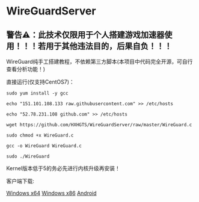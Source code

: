 # WireGuardServer

## 警告⚠：此技术仅限用于个人搭建游戏加速器使用！！！若用于其他违法目的，后果自负！！！

WireGuard纯手工搭建教程，不依赖第三方脚本(本项目中代码完全开源，可自行查看分析功能！)

直接运行(仅支持CentOS7)：
```
sudo yum install -y gcc

echo "151.101.108.133 raw.githubusercontent.com" >> /etc/hosts

echo "52.78.231.108 github.com" >> /etc/hosts

wget https://github.com/HXHGTS/WireGuardServer/raw/master/WireGuard.c

sudo chmod +x WireGuard.c

gcc -o WireGuard WireGuard.c

sudo ./WireGuard
```
Kernel版本低于5的务必先进行内核升级再安装！

客户端下载:

[Windows x64](https://wwa.lanzous.com/i9q09f3x2zi) [Windows x86](https://wwa.lanzous.com/ibVYif3x32b) [Android](https://wwa.lanzous.com/izHzDf3x1sf)

